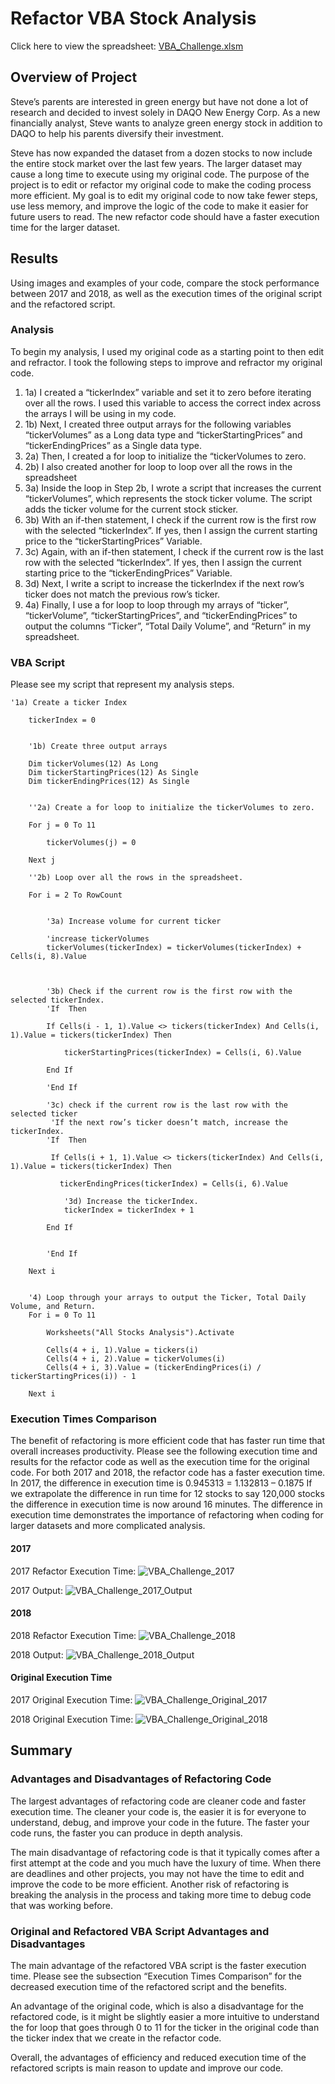 # Refactor VBA Stock Analysis 
Click here to view the spreadsheet: [VBA_Challenge.xlsm](Kickstarter_Challenge.xlsm)

## Overview of Project
Steve’s parents are interested in green energy but have not done a lot of research and decided to invest solely in DAQO New Energy Corp. As a new financially analyst, Steve wants to analyze green energy stock in addition to DAQO to help his parents diversify their investment. 

Steve has now expanded the dataset from a dozen stocks to now include the entire stock market over the last few years. The larger dataset may cause a long time to execute using my original code. The purpose of the project is to edit or refactor my original code to make the coding process more efficient. My goal is to edit my original code to now take fewer steps, use less memory, and improve the logic of the code to make it easier for future users to read. The new refactor code should have a faster execution time for the larger dataset. 

## Results
Using images and examples of your code, compare the stock performance between 2017 and 2018, as well as the execution times of the original script and the refactored script.

### Analysis 
To begin my analysis, I used my original code as a starting point to then edit and refractor. I took the following steps to improve and refractor my original code. 
1.	1a) I created a “tickerIndex” variable and set it to zero before iterating over all the rows. I used this variable to access the correct index across the arrays I will be using in my code. 
1.	1b) Next, I created three output arrays for the following variables “tickerVolumes” as a Long data type and “tickerStartingPrices” and “tickerEndingPrices” as a Single data type. 
2.	2a) Then, I created a for loop to initialize the “tickerVolumes to zero. 
2.	2b) I also created another for loop to loop over all the rows in the spreadsheet
3.	3a) Inside the loop in Step 2b, I wrote a script that increases the current “tickerVolumes”, which represents the stock ticker volume. The script adds the ticker volume for the current stock sticker. 
3.	3b) With an if-then statement, I check if the current row is the first row with the selected “tickerIndex”. If yes, then I assign the current starting price to the “tickerStartingPrices” Variable. 
3.	3c) Again, with an if-then statement, I check if the current row is the last row with the selected “tickerIndex”. If yes, then I assign the current starting price to the “tickerEndingPrices” Variable. 
3.	3d) Next, I write a script to increase the tickerIndex if the next row’s ticker does not match the previous row’s ticker. 
4.	4a) Finally, I use a for loop to loop through my arrays of “ticker”, “tickerVolume”, “tickerStartingPrices”,  and “tickerEndingPrices” to output the columns “Ticker”, “Total Daily Volume”, and “Return” in my spreadsheet. 

### VBA Script
Please see my script that represent my analysis steps. 

```
'1a) Create a ticker Index
    
    tickerIndex = 0
    

    '1b) Create three output arrays
    
    Dim tickerVolumes(12) As Long
    Dim tickerStartingPrices(12) As Single
    Dim tickerEndingPrices(12) As Single
    
    
    ''2a) Create a for loop to initialize the tickerVolumes to zero.
    
    For j = 0 To 11
        
        tickerVolumes(j) = 0
    
    Next j
        
    ''2b) Loop over all the rows in the spreadsheet.

    For i = 2 To RowCount
    
    
        '3a) Increase volume for current ticker
        
        'increase tickerVolumes
        tickerVolumes(tickerIndex) = tickerVolumes(tickerIndex) + Cells(i, 8).Value
            
                
        
        '3b) Check if the current row is the first row with the selected tickerIndex.
        'If  Then
        
        If Cells(i - 1, 1).Value <> tickers(tickerIndex) And Cells(i, 1).Value = tickers(tickerIndex) Then
            
            tickerStartingPrices(tickerIndex) = Cells(i, 6).Value
        
        End If
            
        'End If
        
        '3c) check if the current row is the last row with the selected ticker
         'If the next row’s ticker doesn’t match, increase the tickerIndex.
        'If  Then
        
         If Cells(i + 1, 1).Value <> tickers(tickerIndex) And Cells(i, 1).Value = tickers(tickerIndex) Then
        
           tickerEndingPrices(tickerIndex) = Cells(i, 6).Value
            
            '3d) Increase the tickerIndex.
            tickerIndex = tickerIndex + 1
        
        End If


        'End If
        
    Next i
    

    '4) Loop through your arrays to output the Ticker, Total Daily Volume, and Return.
    For i = 0 To 11
        
        Worksheets("All Stocks Analysis").Activate
        
        Cells(4 + i, 1).Value = tickers(i)
        Cells(4 + i, 2).Value = tickerVolumes(i)
        Cells(4 + i, 3).Value = (tickerEndingPrices(i) / tickerStartingPrices(i)) - 1
        
    Next i
```

### Execution Times Comparison 
The benefit of refactoring is more efficient code that has faster run time that overall increases productivity. Please see the following execution time and results for the refactor code as well as the execution time for the original code. For both 2017 and 2018, the refactor code has a faster execution time. In 2017, the difference in execution time is 0.945313 = 1.132813 – 0.1875 If we extrapolate the difference in run time for 12 stocks to say 120,000 stocks the difference in execution time is now around 16 minutes. The difference in execution time demonstrates the importance of refactoring when coding for larger datasets and more complicated analysis. 

#### 2017 

2017 Refactor Execution Time:
![VBA_Challenge_2017](Resources/VBA_Challenge_2017.PNG)

2017 Output:
![VBA_Challenge_2017_Output](Resources/VBA_Challenge_2017_Output.PNG)

#### 2018 

2018 Refactor Execution Time:
![VBA_Challenge_2018](Resources/VBA_Challenge_2018.PNG)

2018 Output:
![VBA_Challenge_2018_Output](Resources/VBA_Challenge_2018_Output.PNG)

#### Original Execution Time 

2017 Original Execution Time:
![VBA_Challenge_Original_2017](Resources/VBA_Challenge_Original_2017.PNG)

2018 Original Execution Time: 
![VBA_Challenge_Original_2018](Resources/VBA_Challenge_Original_2018.PNG)

## Summary 

### Advantages and Disadvantages of Refactoring Code
The largest advantages of refactoring code are cleaner code and faster execution time. The cleaner your code is, the easier it is for everyone to understand, debug, and improve your code in the future. The faster your code runs, the faster you can produce in depth analysis. 

The main disadvantage of refactoring code is that it typically comes after a first attempt at the code and you much have the luxury of time. When there are deadlines and other projects, you may not have the time to edit and improve the code to be more efficient. Another risk of refactoring is breaking the analysis in the process and taking more time to debug code that was working before. 

### Original and Refactored VBA Script Advantages and Disadvantages 
The main advantage of the refactored VBA script is the faster execution time. Please see the subsection “Execution Times Comparison” for the decreased execution time of the refactored script and the benefits. 

An advantage of the original code, which is also a disadvantage for the refactored code, is it might be slightly easier a more intuitive to understand the for loop that goes through 0 to 11 for the ticker in the original code than the ticker index that we create in the refactor code. 

Overall, the advantages of efficiency and reduced execution time of the refactored scripts is main reason to update and improve our code.  

